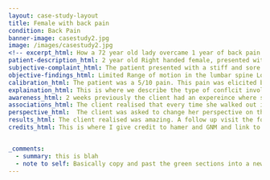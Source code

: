 ```yaml
---
layout: case-study-layout
title: Female with back pain
condition: Back Pain
banner-image: casestudy2.jpg
image: /images/casestudy2.jpg
<!-- excerpt_html: How a 72 year old lady overcame 1 year of back pain with GNM. -->
patient-description_html: 2 year old Right handed female, presented with shoulder pain 1 year in duration.Lorem ipsum dolor sit amet, consectetur adipisicing elit, sed do eiusmod tempor incididunt ut labore et dolore magna aliqua.
subjective-complaint_html: The patient presented with a stiff and sore low back. 1 year in duration. She described the following.
objective-findings_html: Limited Range of motion in the lumbar spine Lorem ipsum dolor sit amet, consectetur adipisicing elit.
calibration_html: The patient was a 5/10 pain. This pain was elicited by flexing forward from the hip.
explaination_html: This is where we describe the type of conflcit involved with this particular condition; including what muscels it is acting on etc. Multiple areas in here. a link to the learninggnm site.
awareness_html: 2 weeks previously the client had an expereince where she watched her grandaughter fall off the swing (her DHS) she immediately felt bad and fely like it was her fault.
associations_html: The client realised that every time she walked out into the garden where the swing set is her pain returned. She was asked to make the connection between her symptims and the trigger.
perspective_html:  The client was asked to change her perspective on the whole situation. Lorem ipsum dolor sit amet.  
results_html: The client realised was amazing. A follow up visit the following week showed how she no longer was havong any issues.
credits_html: This is where I give credit to hamer and GNM and link to the website.


_comments:
  - summary: this is blah
  - note to self: Basically copy and past the green sections into a new .md file for each new case study and fill in the blanks.
---
```

